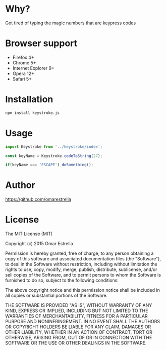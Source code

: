 # Why?

Got tired of typing the magic numbers that are keypress codes

# Browser support

 - Firefox 4+
 - Chrome 5+
 - Internet Explorer 9+
 - Opera 12+
 - Safari 5+
 
# Installation

```bash
npm install keystroke.js
```

# Usage

```jsx harmony
import Keystroke from '../keystroke/index';

const keyName = Keystroke.codeToString(27);

if(keyName === 'ESCAPE') doSomething();
```

# Author

https://github.com/omarestrella

# License

The MIT License (MIT)

Copyright (c) 2015 Omar Estrella

Permission is hereby granted, free of charge, to any person obtaining a copy
of this software and associated documentation files (the "Software"), to deal
in the Software without restriction, including without limitation the rights
to use, copy, modify, merge, publish, distribute, sublicense, and/or sell
copies of the Software, and to permit persons to whom the Software is
furnished to do so, subject to the following conditions:

The above copyright notice and this permission notice shall be included in
all copies or substantial portions of the Software.

THE SOFTWARE IS PROVIDED "AS IS", WITHOUT WARRANTY OF ANY KIND, EXPRESS OR
IMPLIED, INCLUDING BUT NOT LIMITED TO THE WARRANTIES OF MERCHANTABILITY,
FITNESS FOR A PARTICULAR PURPOSE AND NONINFRINGEMENT. IN NO EVENT SHALL THE
AUTHORS OR COPYRIGHT HOLDERS BE LIABLE FOR ANY CLAIM, DAMAGES OR OTHER
LIABILITY, WHETHER IN AN ACTION OF CONTRACT, TORT OR OTHERWISE, ARISING FROM,
OUT OF OR IN CONNECTION WITH THE SOFTWARE OR THE USE OR OTHER DEALINGS IN
THE SOFTWARE.
